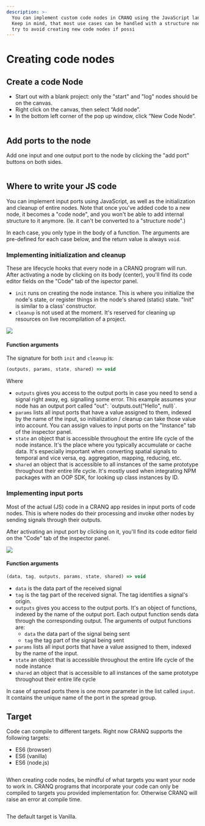 ```yaml
---
description: >-
  You can implement custom code nodes in CRANQ using the JavaScript language.
  Keep in mind, that most use cases can be handled with a structure node. Please
  try to avoid creating new code nodes if possi
---
```


# Creating code nodes

## Create a code Node

* Start out with a blank project: only the "start" and "log" nodes should be on the canvas.
* Right click on the canvas, then select “Add node”.
* In the bottom left corner of the pop up window, click “New Code Node”.

<figure><img src="../.gitbook/assets/image (9).png" alt=""><figcaption></figcaption></figure>

## Add ports to the node

Add one input and one output port to the node by clicking the "add port" buttons on both sides.&#x20;

<figure><img src="../.gitbook/assets/image (36).png" alt=""><figcaption></figcaption></figure>

## Where to write your JS code

You can implement input ports using JavaScript, as well as the initialization and cleanup of entire nodes. Note that once you've added code to a new node, it becomes a "code node", and you won't be able to add internal structure to it anymore. (Ie. it can't be converted to a "structure node".)

In each case, you only type in the body of a function. The arguments are pre-defined for each case below, and the return value is always `void`.

### Implementing initialization and cleanup

These are lifecycle hooks that every node in a CRANQ program will run. After activating a node by clicking on its body (center), you'll find its code editor fields on the "Code" tab of the ispector panel.

* `init` runs on creating the node instance. This is where you initialize the node's state, or register things in the node's shared (static) state. "Init" is similar to a class' constructor.
* `cleanup` is not used at the moment. It's reserved for cleaning up resources on live recompilation of a project.

![](<../.gitbook/assets/image (1).png>)

#### Function arguments

The signature for both `init` and `cleanup` is:

```javascript
(outputs, params, state, shared) => void
```

Where

* `outputs` gives you access to the output ports in case you need to send a signal right away, eg. signalling some error. This example assumes your node has an output port called "out": \`outputs.out("Hello", null)\`.
* `params` lists all input ports that have a value assigned to them, indexed by the name of the input, so initialization / cleanup can take those value into account. You can assign values to input ports on the "Instance" tab of the inspector panel.
* `state` an object that is accessible throughout the entire life cycle of the node instance. It's the place where you typically accumulate or cache data. It's especially important when converting spatial signals to temporal and vice versa, eg. aggregation, mapping, reducing, etc.
* `shared` an object that is accessible to all instances of the same prototype throughout their entire life cycle. It's mostly used when integrating NPM packages with an OOP SDK, for looking up class instances by ID.

### Implementing input ports

Most of the actual (JS) code in a CRANQ app resides in input ports of code nodes. This is where nodes do their processing and invoke other nodes by sending signals through their outputs.

After activating an input port by clicking on it, you'll find its code editor field on the "Code" tab of the inspector panel.

![](<../.gitbook/assets/image (38).png>)

#### Function arguments

```javascript
(data, tag, outputs, params, state, shared) => void
```

* `data` is the data part of the received signal
* `tag` is the tag part of the received signal. The tag identifies a signal's origin.
* `outputs` gives you access to the output ports. It's an object of functions, indexed by the name of the output port. Each output function sends data through the corresponding output. The arguments of output functions are:
  * `data` the data part of the signal being sent
  * `tag` the tag part of the signal being sent
* `params` lists all input ports that have a value assigned to them, indexed by the name of the input.
* `state` an object that is accessible throughout the entire life cycle of the node instance
* `shared` an object that is accessible to all instances of the same prototype throughout their entire life cycle

In case of spread ports there is one more parameter in the list called `input`. It contains the unique name of the port in the spread group.

## Target

Code can compile to different targets. Right now CRANQ supports the following targets:&#x20;

* ES6 (browser)
* ES6 (vanilla)
* ES6 (node.js)

<img src="../.gitbook/assets/image (8).png" alt="" data-size="original">

When creating code nodes, be mindful of what targets you want your node to work in. CRANQ programs that incorporate your code can only be compiled to targets you provided implementation for. Otherwise CRANQ will raise an error at compile time.

<figure><img src="../.gitbook/assets/image.png" alt=""><figcaption></figcaption></figure>

The default target is Vanilla.
